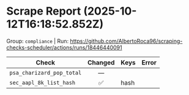 # Scrape Report (2025-10-12T16:18:52.852Z)

Group: `compliance`  |  Run: https://github.com/AlbertoRoca96/scraping-checks-scheduler/actions/runs/18446440091

| Check | Changed | Keys | Error |
|---|:---:|:--|:--|
| `psa_charizard_pop_total` | — |  |  |
| `sec_aapl_8k_list_hash` | ✅ | hash |  |
